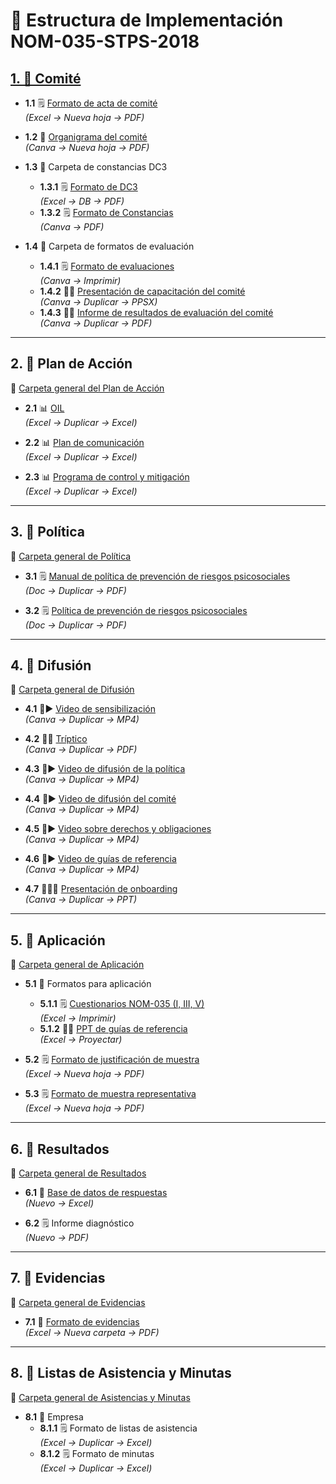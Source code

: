 # 📘 Estructura de Implementación NOM-035-STPS-2018

## [1. 📂 Comité](https://drive.google.com/drive/folders/1T3vKtbdLoICFiMFBKpzb1WySNNfzLZL8?usp=sharing)

- **1.1** 🗒️ [Formato de acta de comité](https://docs.google.com/spreadsheets/d/1xshy5uOTOhnYbK3XiQeNU00sCzBbgELo121SnS90mgk/edit?usp=sharing)  
  *(Excel → Nueva hoja → PDF)*

- **1.2** 👥 [Organigrama del comité](https://www.canva.com/design/DAGo8Glxr-0/mi2GC1-CIdcL8NpsNz-WAQ/edit?utm_content=DAGo8Glxr-0&utm_campaign=designshare&utm_medium=link2&utm_source=sharebutton)  
  *(Canva → Nueva hoja → PDF)*

- **1.3** 📂 Carpeta de constancias DC3
  - **1.3.1** 🗒️ [Formato de DC3](https://docs.google.com/spreadsheets/d/11xJVl-yhgucNpnhgQ01efs-anF-kHoEoTxcYH7U_EKs/edit?usp=sharing)  
    *(Excel → DB → PDF)*
  - **1.3.2** 🗒️ [Formato de Constancias](https://www.canva.com/design/DAGt1Ut1Xuw/r6ZVAsPXgXiFgbGBQIudSQ/edit?utm_content=DAGt1Ut1Xuw&utm_campaign=designshare&utm_medium=link2&utm_source=sharebutton)  
    *(Canva → PDF)*

- **1.4** 📂 Carpeta de formatos de evaluación
  - **1.4.1** 🗒️ [Formato de evaluaciones](https://www.canva.com/design/DAGpiJ3v7t0/TC2hvwko3b7ibq45Oh5lKA/edit?utm_content=DAGpiJ3v7t0&utm_campaign=designshare&utm_medium=link2&utm_source=sharebutton)  
    *(Canva → Imprimir)*
  - **1.4.2** 🧑‍🏫 [Presentación de capacitación del comité](https://www.canva.com/design/DAGt1aH35Cg/rWhcrguS-B4pk8j0RLzvxQ/edit?utm_content=DAGt1aH35Cg&utm_campaign=designshare&utm_medium=link2&utm_source=sharebutton)  
    *(Canva → Duplicar → PPSX)*
  - **1.4.3** 🧑‍🏫 [Informe de resultados de evaluación del comité](https://www.google.com)  
    *(Canva → Duplicar → PDF)*

---

## 2. 📂 Plan de Acción  
🔗 [Carpeta general del Plan de Acción](https://drive.google.com/drive/folders/1zwc_zMZn6Fq9UkBxS11RiQd_hNmjn9ng?usp=sharing)

- **2.1** 📊 [OIL](https://www.canva.com/design/DAGt1aH35Cg/rWhcrguS-B4pk8j0RLzvxQ/edit?utm_content=DAGt1aH35Cg&utm_campaign=designshare&utm_medium=link2&utm_source=sharebutton)  
  *(Excel → Duplicar → Excel)*

- **2.2** 📊 [Plan de comunicación](https://docs.google.com/spreadsheets/d/1iUeMJglZo7JAxm8pupURR2-LwIQiCy3UNlLRLDxi1iU/edit?usp=sharing)  
  *(Excel → Duplicar → Excel)*

- **2.3** 📊 [Programa de control y mitigación](https://docs.google.com/spreadsheets/d/1zoSk_ujfQrUxEIqXkS7WgiCG8OsvxAlMsgTaOQ5OXfo/edit?usp=sharing)  
  *(Excel → Duplicar → Excel)*

---

## 3. 📜 Política  
🔗 [Carpeta general de Política](https://drive.google.com/drive/folders/17zOhSIqWR4FZs64M_Lz-bmtvG1lX3llP?usp=sharing)


- **3.1** 🗒️ [Manual de política de prevención de riesgos psicosociales](https://docs.google.com/document/d/1GcMANwwKMPgWp5CIkMcYSPT7yP3cvwJU/edit?usp=sharing)  
  *(Doc → Duplicar → PDF)*

- **3.2** 🗒️ [Política de prevención de riesgos psicosociales](https://docs.google.com/document/d/1mmS9m0KHMBQ2taRPwe80eaij97F_i_USv3tUD-Wo3FM/edit?usp=sharing)  
  *(Doc → Duplicar → PDF)*

---

## 4. 📂 Difusión  
🔗 [Carpeta general de Difusión](https://drive.google.com/drive/folders/1-WzgYbZoju1TWZ7IQq2-JerFEEiOO56y?usp=sharing)


- **4.1** 📣▶️ [Video de sensibilización](https://www.canva.com/design/DAGre1gPM80/KEDlZaPVfc0g3Jkh0-qaUQ/edit?utm_content=DAGre1gPM80&utm_campaign=designshare&utm_medium=link2&utm_source=sharebutton)  
  *(Canva → Duplicar → MP4)*

- **4.2** 📣📃 [Tríptico](https://www.canva.com/design/DAGuBfNakvA/IZCkrxeHQWp9iwK7btyNhQ/edit?utm_content=DAGuBfNakvA&utm_campaign=designshare&utm_medium=link2&utm_source=sharebutton)  
  *(Canva → Duplicar → PDF)*

- **4.3** 📣▶️ [Video de difusión de la política](https://www.pendiente.com)  
  *(Canva → Duplicar → MP4)*

- **4.4** 📣▶️ [Video de difusión del comité](https://www.pendiente.com)  
  *(Canva → Duplicar → MP4)*

- **4.5** 📣▶️ [Video sobre derechos y obligaciones](https://www.pendiente.com)  
  *(Canva → Duplicar → MP4)*

- **4.6** 📣▶️ [Video de guías de referencia](https://www.pendiente.com)  
  *(Canva → Duplicar → MP4)*

- **4.7** 📣🧑‍🏫 [Presentación de onboarding](https://www.pendiente.com)  
  *(Canva → Duplicar → PPT)*

---

## 5. 📂 Aplicación  
🔗 [Carpeta general de Aplicación](https://drive.google.com/drive/folders/1-WzgYbZoju1TWZ7IQq2-JerFEEiOO56y?usp=sharing)

- **5.1** 📂 Formatos para aplicación
  - **5.1.1** 🗒️ [Cuestionarios NOM-035 (I, III, V)](https://docs.google.com/spreadsheets/d/1a4-Imh3RxsUWyzkVnb44i7AfddLwpE5t9yIqDF1JMk8/edit?usp=sharing)  
    *(Excel → Imprimir)*
  - **5.1.2** 🧑‍🏫 [PPT de guías de referencia](https://docs.google.com/presentation/d/15M3QSIVX_AMTUqeKSa4JuN459Y8TRzVA/edit?usp=sharing)  
    *(Excel → Proyectar)*

- **5.2** 🗒️ [Formato de justificación de muestra](https://docs.google.com/spreadsheets/d/16TE5T9wMSI2S2bWFfejVOP590y8kbtfEhEysBdNnI7M/edit?usp=sharing)  
  *(Excel → Nueva hoja → PDF)*

- **5.3** 🗒️ [Formato de muestra representativa](https://docs.google.com/spreadsheets/d/1EEhkgXMS7siUd_fevWlWDSzyO-3OHnCWWxi_FExG0Ps/edit?usp=sharing)  
  *(Excel → Nueva hoja → PDF)*

---

## 6. 📂 Resultados  
🔗 [Carpeta general de Resultados](https://drive.google.com/drive/folders/1-WzgYbZoju1TWZ7IQq2-JerFEEiOO56y?usp=sharing)

- **6.1** 💾 [Base de datos de respuestas](https://drive.google.com/open?id=1wEUMrUGcwx5LwgqQMC0NhvoMqMFF6Dc4skBaFZhNDdA&usp=drive_copy)  
  *(Nuevo → Excel)*

- **6.2** 🗒️ Informe diagnóstico  
  *(Nuevo → PDF)*

---

## 7. 📂 Evidencias  
🔗 [Carpeta general de Evidencias](https://drive.google.com/drive/folders/1IpkCA_j7ij89NzDKZGYC_geIODGXgQNH?usp=sharing)

- **7.1** 📸 [Formato de evidencias](https://docs.google.com/spreadsheets/d/1nFxoZt_OjIEbiVQtsZoXN6DXZWuZ5CVq/edit?usp=sharing)  
  *(Excel → Nueva carpeta → PDF)*

---

## 8. 📂 Listas de Asistencia y Minutas  
🔗 [Carpeta general de Asistencias y Minutas](https://drive.google.com/drive/folders/1S3aYhxfzjBYGjyHaI5nx36XF4GXICFZ_?usp=sharing)

- **8.1** 📂 Empresa
  - **8.1.1** 🗒️ Formato de listas de asistencia  
    *(Excel → Duplicar → Excel)*
  - **8.1.2** 🗒️ Formato de minutas  
    *(Excel → Duplicar → Excel)*
